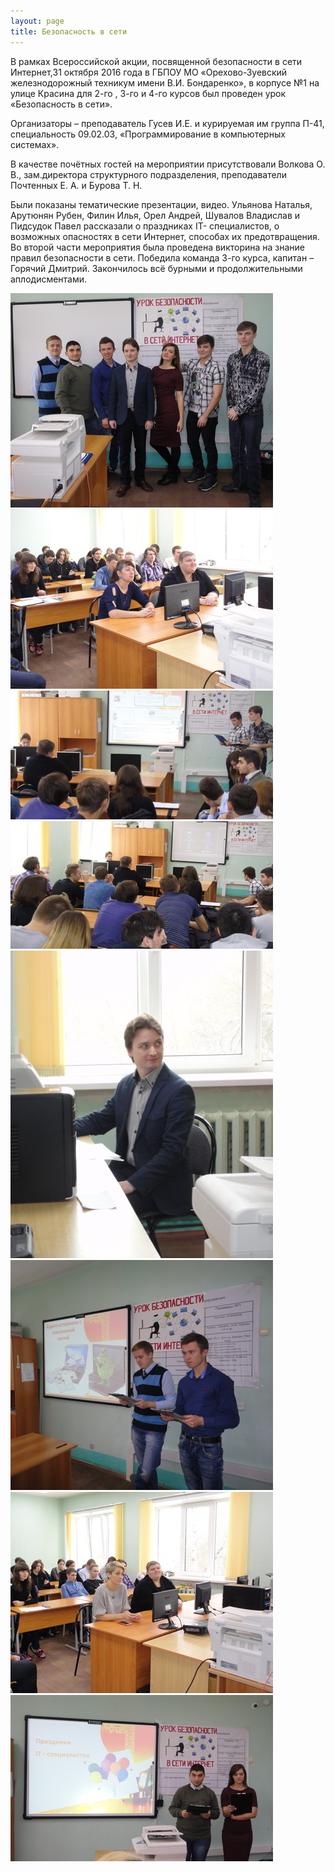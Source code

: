 ```yaml
---
layout: page
title: Безопасность в сети
---
```


<section>
<p>В рамках Всероссийской акции, посвященной безопасности в сети Интернет,31 октября 2016 года в ГБПОУ МО «Орехово-Зуевский железнодорожный техникум имени В.И. Бондаренко», в корпусе №1 на улице Красина для 2-го , 3-го и 4-го курсов был проведен урок «Безопасность в сети».</p>
<p>Организаторы – преподаватель Гусев И.Е. и курируемая им группа П-41, специальность 09.02.03, «Программирование в компьютерных системах».</p>
<p>В качестве почётных гостей на мероприятии присутствовали Волкова О. В., зам.директора структурного подразделения, преподаватели Почтенных Е. А. и Бурова Т. Н.</p>
<p>Были показаны тематические презентации, видео. Ульянова Наталья, Арутюнян Рубен, Филин Илья, Орел Андрей, Шувалов Владислав и Пидсудок Павел рассказали о праздниках IT- специалистов, о возможных опасностях в сети Интернет, способах их предотвращения. Во второй части мероприятия была проведена викторина на знание правил безопасности в сети. Победила команда 3-го курса, капитан – Горячий Дмитрий. Закончилось всё бурными и продолжительными аплодисментами.</p>
</section>
<section
		data-featherlight-gallery
		data-featherlight-filter="a">
	<div class="posts">
		<article>
			<a href="/news/secweb/01.jpg" target="_blank" class="image"><img src="/news/secweb/pix/01.jpg" alt="01" /></a>
		</article>
		<article>
			<a href="/news/secweb/1.jpg" target="_blank" class="image"><img src="/news/secweb/pix/1.jpg" alt="1" /></a>
		</article>
		<article>
			<a href="/news/secweb/2.jpg" target="_blank" class="image"><img src="/news/secweb/pix/2.jpg" alt="2" /></a>
		</article>
		<article>
			<a href="/news/secweb/3.jpg" target="_blank" class="image"><img src="/news/secweb/pix/3.jpg" alt="3" /></a>
		</article>
		<article>
			<a href="/news/secweb/4.jpg" target="_blank" class="image"><img src="/news/secweb/pix/4.jpg" alt="4" /></a>
		</article>
		<article>
			<a href="/news/secweb/5.jpg" target="_blank" class="image"><img src="/news/secweb/pix/5.jpg" alt="5" /></a>
		</article>
		<article>
			<a href="/news/secweb/6.jpg" target="_blank" class="image"><img src="/news/secweb/pix/6.jpg" alt="6" /></a>
		</article>
		<article>
			<a href="/news/secweb/7.jpg" target="_blank" class="image"><img src="/news/secweb/pix/7.jpg" alt="7" /></a>
		</article>
	</div>	
</section>
